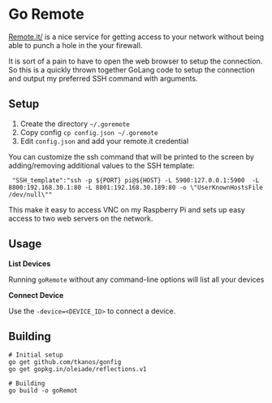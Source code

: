 # Go Remote

[Remote.it/](https://remote.it/) is a nice service for getting access to your network without being able to punch a hole in the your firewall.

It is sort of a pain to have to open the web browser to setup the connection. So this is a quickly thrown together GoLang code to setup the connection and output my preferred SSH command with arguments.

## Setup

1. Create the directory `~/.goremote`
2. Copy config `cp config.json ~/.goremote`
3. Edit `config.json` and add your remote.it credential


You can customize the ssh command that will be printed to the screen by adding/removing additional values to the SSH template:

` "SSH_template":"ssh -p ${PORT} pi@${HOST} -L 5900:127.0.0.1:5900  -L 8800:192.168.30.1:80 -L 8801:192.168.30.189:80 -o \"UserKnownHostsFile /dev/null\""`

This make it easy to access VNC on my Raspberry Pi and sets up easy access to two web servers on the network.

## Usage

**List Devices**

Running `goRemote` without any command-line options will list all your devices

**Connect Device**

Use the `-device=<DEVICE_ID>` to connect a device.


## Building

```
# Initial setup
go get github.com/tkanos/gonfig
go get gopkg.in/oleiade/reflections.v1

# Building
go build -o goRemot
```


